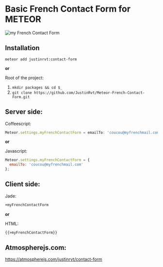 # Basic French Contact Form for METEOR

![my French Contact Form](http://img15.hostingpics.net/pics/344155myFrenchContactForm.jpg)

## Installation

`meteor add justinrvt:contact-form`

**or**

Root of the project:

1. `mkdir packages && cd $_`
2. `git clone https://github.com/JustinRvt/Meteor-French-Contact-Form.git`

## Server side:

Coffeescript:

```javascript
Meteor.settings.myFrenchContactForm = emailTo: 'coucou@myfrenchmail.com'
```

**or**

Javascript:

```javascript
Meteor.settings.myFrenchContactForm = {
  emailTo: 'coucou@myfrenchmail.com'
};
```

## Client side:

Jade:

```html
+myFrenchContactForm
```

**or**

HTML:

```html
{{>myFrenchContactForm}}
```

## Atmospherejs.com:

<https://atmospherejs.com/justinrvt/contact-form>
